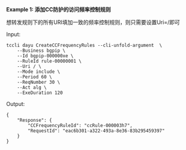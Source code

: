 **Example 1: 添加CC防护的访问频率控制规则**

想转发规则下的所有URI填加一致的频率控制规则，则只需要设置Uri=/即可

Input: 

```
tccli dayu CreateCCFrequencyRules --cli-unfold-argument  \
    --Business bgpip \
    --Id bgpip-000000xe \
    --RuleId rule-00000001 \
    --Uri / \
    --Mode include \
    --Period 60 \
    --ReqNumber 30 \
    --Act alg \
    --ExeDuration 120
```

Output: 
```
{
    "Response": {
        "CCFrequencyRuleId": "ccRule-000003h7",
        "RequestId": "eac6b301-a322-493a-8e36-83b295459397"
    }
}
```

